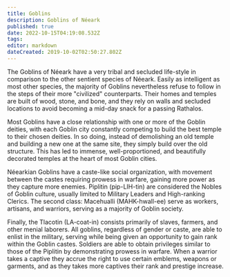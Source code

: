 ```yaml
---
title: Goblins
description: Goblins of Néeark
published: true
date: 2022-10-15T04:19:08.532Z
tags: 
editor: markdown
dateCreated: 2019-10-02T02:50:27.802Z
---
```


The Goblins of Néeark have a very tribal and secluded life-style in comparison to the other sentient species of Néeark. Easily as intelligent as most other species, the majority of Goblins nevertheless refuse to follow in the steps of their more "civilized" counterparts. Their homes and temples are built of wood, stone, and bone, and they rely on walls and secluded locations to avoid becoming a mid-day snack for a passing Rathalos.

Most Goblins have a close relationship with one or more of the Goblin deities, with each Goblin city constantly competing to build the best temple to their chosen deities. In so doing, instead of demolishing an old temple and building a new one at the same site, they simply build over the old structure. This has led to immense, well-proportioned, and beautifully decorated temples at the heart of most Goblin cities.

Néearkian Goblins have a caste-like social organization, with movement between the castes requiring prowess in warfare, gaining more power as they capture more enemies. Piplitin (pip-LIH-tin) are considered the Nobles of Goblin culture, usually limited to Military Leaders and High-ranking Clerics. The second class: Macehualli (MAHK-hwall-ee) serve as workers, artisans, and warriors, serving as a majority of Goblin society.

Finally, the Tlacotin (LA-coat-in) consists primarily of slaves, farmers, and other menial laborers. All goblins, regardless of gender or caste, are able to enlist in the military, serving while being given an opportunity to gain rank within the Goblin castes. Soldiers are able to obtain privileges similar to those of the Piplitin by demonstrating prowess in warfare. When a warrior takes a captive they accrue the right to use certain emblems, weapons or garments, and as they takes more captives their rank and prestige increase.